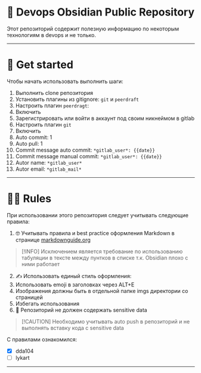# 🐶 Devops Obsidian Public Repository

Этот репозиторий содержит полезную информацию по некоторым технологиям в devops и не только.

---

# 🚀 Get started

Чтобы начать использовать выполнить шаги:

1. Выполнить clone репозитория
2. Установить плагины из gitignore: `git` и `peerdraft`
3. Настроить плагин `peerdragt`:
  1. Включить
  2. Зарегистрировать или войти в аккаунт под своим никнеймом в gitlab
4. Настроить плагин `git`
  1. Включить
  2. Auto commit: 1
  3. Auto pull: 1
  4. Commit message auto commit: `*gitlab_user*: {{date}}`
  5. Commit message manual commit: `*gitlab_user*: {{date}}`
  6. Autor name: `*gitlab_user*`
  7. Autor email: `*gitlab_mail*`

---

# 👩‍🏫 Rules

При использовании этого репозитория следует учитывать следующие правила:

1. 🤓 Учитывать правила и best practice оформления Markdown в странице [markdownguide.org](https://www.markdownguide.org/basic-syntax/)

> [!INFO] Исключением является требование по использованию табуляции в тексте между пунтков в списке т.к. Obsidian плохо с ними работает

2. ✍️ Использовать единый стиль оформления:
  1. Использовать emoji в заголовках через ALT+E
  2. Изображения должны быть в отдельной папке imgs директории со страницей
  3. Избегать использования 
3. 🚧 Репозиторий не должен содержать sensitive data

> [!CAUTION] Необходимо учитывать auto push в репозиторий и не выполнять вставку кода с sensitive data

С правилами ознакомился:

- [x] dda104
- [ ] lykart

---
